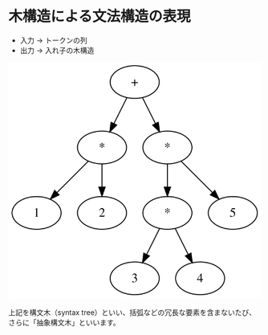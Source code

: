 # 木構造による文法構造の表現

* 入力 -> トークンの列
* 出力 -> 入れ子の木構造

![1*2+3*4*5を表す木](./../assets/tree-math.svg )

上記を構文木（syntax tree）といい、括弧などの冗長な要素を含まないたび、さらに「抽象構文木」といいます。
